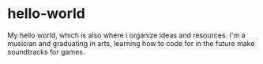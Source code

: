 # hello-world
My hello world, which is also where i organize ideas and resources.
I'm a musician and graduating in arts, learning how to code for in the future make soundtracks for games.
